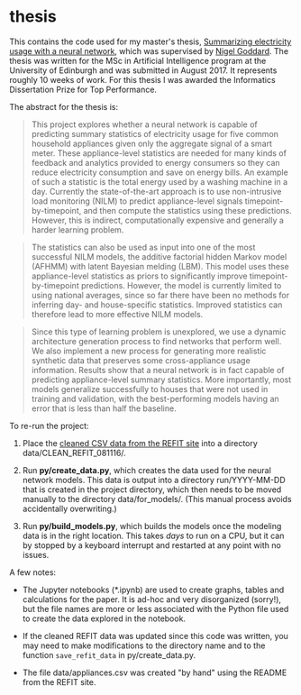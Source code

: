 # thesis

This contains the code used for my master's thesis, [Summarizing electricity usage with a neural network](https://drive.google.com/file/d/0B2eLkoWKdSD0enR4N2d2TEdlT0E/view?usp=sharing), which was supervised by [Nigel Goddard](http://homepages.inf.ed.ac.uk/ngoddard/). The thesis was written for the MSc in Artificial Intelligence program at the University of Edinburgh and was submitted in August 2017. It represents roughly 10 weeks of work. For this thesis I was awarded the Informatics Dissertation Prize for Top Performance.

The abstract for the thesis is:

> This project explores whether a neural network is capable of predicting summary statistics of electricity usage for five common household appliances given only the aggregate signal of a smart meter. These appliance-level statistics are needed for many kinds of feedback and analytics provided to energy consumers so they can reduce electricity consumption and save on energy bills. An example of such a statistic is the total energy used by a washing machine in a day. Currently the state-of-the-art approach is to use non-intrusive load monitoring (NILM) to predict appliance-level signals timepoint-by-timepoint, and then compute the statistics using these predictions. However, this is indirect, computationally expensive and generally a harder learning problem.

> The statistics can also be used as input into one of the most successful NILM models, the additive factorial hidden Markov model (AFHMM) with latent Bayesian melding (LBM). This model uses these appliance-level statistics as priors to significantly improve timepoint-by-timepoint predictions. However, the model is currently limited to using national averages, since so far there have been no methods for inferring day- and house-specific statistics. Improved statistics can therefore lead to more effective NILM models.

> Since this type of learning problem is unexplored, we use a dynamic architecture generation process to find networks that perform well. We also implement a new process for generating more realistic synthetic data that preserves some cross-appliance usage information. Results show that a neural network is in fact capable of predicting appliance-level summary statistics. More importantly, most models generalize successfully to houses that were not used in training and validation, with the best-performing models having an error that is less than half the baseline.


To re-run the project:

1. Place the [cleaned CSV data from the REFIT site](https://pure.strath.ac.uk/portal/en/datasets/refit-electrical-load-measurements-cleaned(9ab14b0e-19ac-4279-938f-27f643078cec).html) into a directory data/CLEAN_REFIT_081116/.

2. Run **py/create_data.py**, which creates the data used for the neural network models. This data is output into a directory run/YYYY-MM-DD that is created in the project directory, which then needs to be moved manually to the directory data/for_models/. (This manual process avoids accidentally overwriting.)

3. Run **py/build_models.py**, which builds the models once the modeling data is in the right location. This takes *days* to run on a CPU, but it can by stopped by a keyboard interrupt and restarted at any point with no issues.

A few notes:

- The Jupyter notebooks (\*.ipynb) are used to create graphs, tables and calculations for the paper. It is ad-hoc and very disorganized (sorry!), but the file names are more or less associated with the Python file used to create the data explored in the notebook.

- If the cleaned REFIT data was updated since this code was written, you may need to make modifications to the directory name and to the function ``save_refit_data`` in py/create_data.py.

- The file data/appliances.csv was created "by hand" using the README from the REFIT site.
